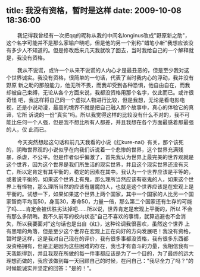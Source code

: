 title: 我没有资格，暂时是这样
date: 2009-10-08 18:36:00
---

 

    　我记得我曾经有一次把qq的昵称从我的中间名longinus改成"野原新之助"，这个名字可能并不是那么家喻户晓吧，但是他的另一个别称"蜡笔小新"我想应该没有多少人不知道的。但是修改后来几天我就改了回去，当时我给自己的一个解释就是，我没有资格。

    　我从不说谎，或许一个从来不说谎的人内心才是最丑恶的，但是至少我对这个世界诚实。我没有资格，很简单的一句话，代表了当时我内心的浮动，我并没有野原 新之助的那般能力，他无所不畏，而我却受到各种恐惧，他自由自在，而我却被自己束缚，无论从各个方面来说，我都没资格用那个名字，仅此而已。或许很奇怪 吧，我这样将自己同一个虚拟人物进行比较，但是我想，无论是看电影电视，还是小说动漫，最高的境界不就是把自己融入那个故事中，真心的体验它的真谛，它所 诉说的一份"真实"吗。所以我觉得这样的比较没有什么不对的，我不可能比任何一个人强，但是我不想比所有人都差，并且我想在各个方面最感着那最强的人，仅 此而已。

    　今天突然想起这句话和前几天我看的小说《红kure-nai》有关，那个该死的，阴晦世界观的小说似乎在向我们诉说着一个悲惨的世界，这个世界充满残 暴，杀虐，不公平。但是作者似乎偏激了，首先我认为世界上最完美的世界观就是这个世界，因为这个世界是我们所生活的现实世界，并且这个现实世界还没有灭 亡，所以定肯定有其平衡的，稳定的因素在其中。我认为一个世界应该是平等的，或者说平衡的，如果这个世界上有鬼，那么理所当然应该有驱鬼的人，如果这个世 界上有怪物，那么理所当然的应该有屠魔的人，也就是这个世界应该是在宏观上是平衡的。试想一下，如果如果这个世界上两个国家，其中一个国家的人比另一个国 家智商平均高50，身高30，寿命50，力量一倍，那么第二个国家还有生存的可能了吗……肯定会被优胜劣汰掉吧……所以说，世界肯定是宏观上平衡的，所以 不会有那么多阴晦。我不久前写的校内状态"自己不喜欢的事情，就算逃避也不会消失，所以我要面对"这句话也是出自《红》，这种论调我很喜欢，虽然这个世界 上有黑暗的角落，但是至少这个世界在宏观上正在向好的方向发展吧！我没有资格，暂时是这样，这是我对自己现在的评价，我有很多事都没资格，我有很多东西都 没资格拥有，但是正是因为这些困难的存在，我也才有奋斗的力量，我相信我有一天我能得到，并且我现在所做的每一件事都应该是为了一个目的，为了最终的远大 理想而做的，我应该做到每一天回顾自己的时候，在问自己："我尽全力了吗？"的时候能诚实并坚定的回答："是的！"。
 
